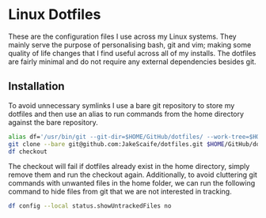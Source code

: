 # Linux Dotfiles
These are the configuration files I use across my Linux systems. They mainly
serve the purpose of personalising bash, git and vim; making some quality of
life changes that I find useful across all of my installs. The dotfiles are
fairly minimal and do not require any external dependencies besides git.

## Installation
To avoid unnecessary symlinks I use a bare git repository to store my dotfiles
and then use an alias to run commands from the home directory against the bare
repository.
```bash
alias df='/usr/bin/git --git-dir=$HOME/GitHub/dotfiles/ --work-tree=$HOME'
git clone --bare git@github.com:JakeScaife/dotfiles.git $HOME/GitHub/dotfiles
df checkout
```
The checkout will fail if dotfiles already exist in the home directory, simply
remove them and run the checkout again. Additionally, to avoid cluttering git
commands with unwanted files in the home folder, we can run the following
command to hide files from git that we are not interested in tracking.
```bash
df config --local status.showUntrackedFiles no
```
